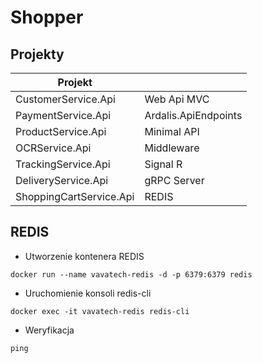 # Shopper

## Projekty

| Projekt  	|   	|
|---	|---	|
| CustomerService.Api  	| Web Api MVC  	|
| PaymentService.Api  	| Ardalis.ApiEndpoints  	|
| ProductService.Api   	| Minimal API  	|
| OCRService.Api   	| Middleware  	|
| TrackingService.Api 	| Signal R  	|
| DeliveryService.Api 	| gRPC Server  	|
| ShoppingCartService.Api | REDIS |

## REDIS

- Utworzenie kontenera REDIS
~~~
docker run --name vavatech-redis -d -p 6379:6379 redis
~~~

- Uruchomienie konsoli redis-cli
~~~
docker exec -it vavatech-redis redis-cli
~~~

- Weryfikacja
~~~
ping
~~~
